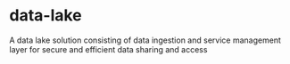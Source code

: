 # data-lake
A data lake solution consisting of data ingestion and service management layer for secure and efficient data sharing and access
